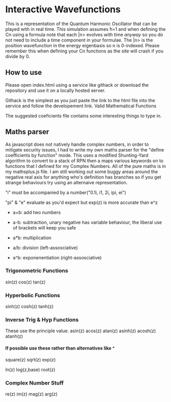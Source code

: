 # Interactive Wavefunctions

This is a representation of the Quantum Harmonic Oscillator that can be played with in real time. This simulation assumes ħ=1 and when defining the Cn using a formula note that each |n> evolves with time *anyway* so you do not need to include a time component in your formulae.
The |n> is the position wavefunction in the energy eigenbasis so n is 0-indexed. Please remember this when defining your Cn functions as the site will crash if you divide by 0.

## How to use 
Please open index.html using a service like githack or download the repository and use it on a locally hosted server.

Githack is the simplest as you just paste the link to the html file into the service and follow the developement link.
Valid Mathematical Functions

The suggested coeficients file contains some interesting things to type in.

## Maths parser
As javascript does not natively handle complex numbers, in order to mitigate security issues, I had to write my own maths parser for the "define coefficients by function" mode. This uses a modified Shunting-Yard algorithm to convert to a stack of RPN then a maps various keywords on to functions that I defined for my Complex Numbers. All of the pure maths is in my mathsplus.js file. I am still working out some buggy areas around the negative real axis for anything who's definition has branches so if you get strange behaviours try using an alternaive representation.

"i" must be accompanied by a number("0.1i, i1, 2i, ipi, ei")

"pi" & "e" evaluate as you'd expect but exp(z) is more accurate than e^z

- a+b: add two numbers

- a-b: subtraction, unary negative has variable behaviour, the liberal use of brackets will keep you safe

- a*b: multiplication

- a/b: division (left-assosciative)

- a^b: exponenentiation (right-assosciative)


### Trigonometric Functions
sin(z) cos(z) tan(z)


### Hyperbolic Functions
sinh(z) cosh(z) tanh(z)


### Inverse Trig & Hyp Functions
These use the principle value.
asin(z) acos(z) atan(z)
asinh(z) acosh(z) atanh(z)

#### If possible use these rather than alternatives like ^
square(z) sqrt(z) exp(z) 

ln(z) log(z,base) root(z)

### Complex Number Stuff
re(z) im(z)
mag(z) arg(z)
